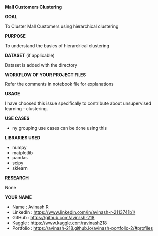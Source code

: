 **Mall Customers Clustering**

**GOAL**

To Cluster Mall Customers using hierarchical clustering

**PURPOSE**

To understand the basics of hierarchical clustering


**DATASET** (if applicable)

Dataset is added with the directory


**WORKFLOW OF YOUR PROJECT FILES**

Refer the comments in notebook file for explanations

**USAGE**

I have choosed this issue specifically to contribute about unsupervised learning - clustering.

**USE CASES**

- ny grouping use cases can be done using this

**LIBRARIES USED**

- numpy
- matplotlib
- pandas
- scipy
- sklearn

**RESEARCH**

None

**YOUR NAME**

- Name : Avinash R
- LinkedIn : https://www.linkedin.com/in/avinash-r-2113741b1/
- GitHub : https://github.com/avinash-218
- Kaggle : https://www.kaggle.com/ravinash218
- Portfolio : https://avinash-218.github.io/avinash-portfolio-2/#profiles
